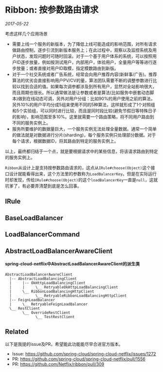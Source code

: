 # Ribbon: 按参数路由请求

_2017-05-22_

考虑这样几个应用场景
* 需要上线一个服务的新版本，为了降低上线可能造成的影响范围，对所有请求做路由控制，逐步引流到新版本服务上；在此过程中，观察以及监控系统及用户状态，发现问题时可随时回滚。对于一个基于用户体系的系统，可以按照用户ID逐步放量，例如按测试用户，内部用户，体验用户，全量用户等等进行逐步放量；或者直接对用户ID取模，指定模数路由到新版。
* 对于一个社交系统或者广告系统，经常会向用户推荐内容(新鲜事/广告)。推荐算法的优劣会直接影响用户PV/CV的量，算法团队需要不断的调整参数进行比较以找到合适的值。如果每次调参都涉及到所有用户，显然对全站影响很大，而且周期也很长。所以通常做法是让参数或者是算法(比如服务中嵌套动态脚本)做到在线动态可调，另外对用户分组：比如90%的用户使用之前的算法，另外10%的用户平均分成5组来使用不同的5种算法，这样就形成了1个对照组和5个实验组，可以同时进行比较，而且是同时段比较(避免节假日等特殊日子的影响)，影响范围至多10%。这里就需要一个路由策略，将不同用户路由到不同的服务实例上。
* 服务所要维护的数据量巨大，一个服务实例无法处理全量数据。通常一个简单的做法就是对数据进行分片(sharding)，每个服务实例只处理部分数据。对于每个请求，根据数据ID，将其路由到特定的服务实例上。

以上，最终都归结于一个点，就是要根据请求中的某些信息，将该请求路由到特定的服务实例上。

`Ribbon`从设计上是支持按参数路由请求的，这点从`IRule#choose(Object)`这个接口设计就能看得出来，这个方法里的参数称为`LoadBalancerKey`。但是在实际运行时却发现，传给`IRule#choose(Object)`的这个`loadBalancerKey`一直是`null`，这就坑爹了，有必要弄清楚到底是怎么回事。

## IRule

## BaseLoadBalancer

## LoadBalancerCommand

## AbstractLoadBalancerAwareClient

#### spring-cloud-netflix中AbstractLoadBalancerAwareClient的派生类

```
AbstractLoadBalancerAwareClient
  |-- AbstractLoadBalancingClient 
  |     |-- OkHttpLoadBalancingClient
  |     |     \__ RetryableOkHttpLoadBalancingClient
  |     \__ RibbonLoadBalancingHttpClient
  |           \__ RetryableRibbonLoadBalancingHttpClient
  |-- FeignLoadBalancer
  |     \__ RetryableFeignLoadBalancer
  \__ RestClient
        \__ OverrideRestClient
              \__ TestRestClient
```

## Related
以下是我提的issue及PR，希望能此功能能尽早合进官方版本。

* Issue: https://github.com/spring-cloud/spring-cloud-netflix/issues/1272
* PR: https://github.com/spring-cloud/spring-cloud-netflix/pull/1556
* PR: https://github.com/Netflix/ribbon/pull/309
